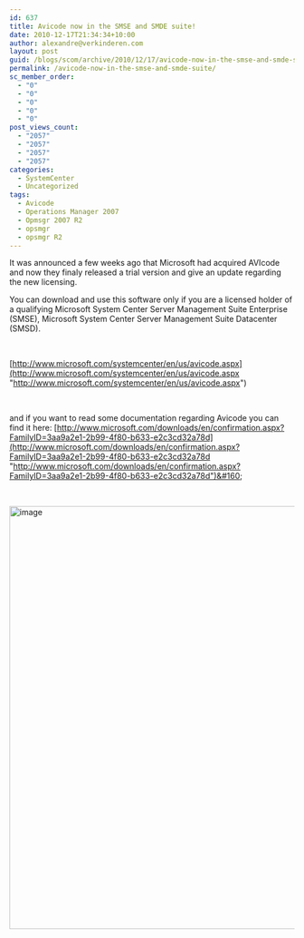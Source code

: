 ```yaml
---
id: 637
title: Avicode now in the SMSE and SMDE suite!
date: 2010-12-17T21:34:34+10:00
author: alexandre@verkinderen.com
layout: post
guid: /blogs/scom/archive/2010/12/17/avicode-now-in-the-smse-and-smde-suite.aspx
permalink: /avicode-now-in-the-smse-and-smde-suite/
sc_member_order:
  - "0"
  - "0"
  - "0"
  - "0"
  - "0"
post_views_count:
  - "2057"
  - "2057"
  - "2057"
  - "2057"
categories:
  - SystemCenter
  - Uncategorized
tags:
  - Avicode
  - Operations Manager 2007
  - Opmsgr 2007 R2
  - opsmgr
  - opsmgr R2
---
```

It was announced a few weeks ago that Microsoft had acquired AVIcode and now they finaly released a trial version and give an update regarding the new licensing.

You can download and use this software only if you are a licensed holder of a qualifying Microsoft System Center Server Management Suite Enterprise (SMSE), Microsoft System Center Server Management Suite Datacenter (SMSD).

&#160;

[http://www.microsoft.com/systemcenter/en/us/avicode.aspx](http://www.microsoft.com/systemcenter/en/us/avicode.aspx "http://www.microsoft.com/systemcenter/en/us/avicode.aspx")

&#160;

and if you want to read some documentation regarding Avicode you can find it here: [http://www.microsoft.com/downloads/en/confirmation.aspx?FamilyID=3aa9a2e1-2b99-4f80-b633-e2c3cd32a78d](http://www.microsoft.com/downloads/en/confirmation.aspx?FamilyID=3aa9a2e1-2b99-4f80-b633-e2c3cd32a78d "http://www.microsoft.com/downloads/en/confirmation.aspx?FamilyID=3aa9a2e1-2b99-4f80-b633-e2c3cd32a78d")&#160;

&#160;

[<img style="border-right-width: 0px;border-top-width: 0px;border-bottom-width: 0px;border-left-width: 0px" border="0" alt="image" src="https://mscloudstorage.blob.core.windows.net/mscloudstorage//2012/06/image_thumb_2116A1F2.png" width="1028" height="746" />](https://mscloudstorage.blob.core.windows.net/mscloudstorage//2012/06/image_61103837.png)